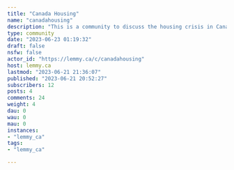 ```yaml
---
title: "Canada Housing" 
name: "canadahousing"
description: "This is a community to discuss the housing crisis in Canada.All so Canadians can find a decent home to live in. Racism is still absolutely prohibited, but you are welcome to debate population growth, immigration rate, foreign home buyers, and the merits of single family homes or the green zone. A merge of r/canadahousing and r/canadahousing2 for those coming from Reddit. Bits of the sidebar and logo taken from those subs and will be going through a slight revision as things get settled."
type: community
date: "2023-06-23 01:19:32"
draft: false
nsfw: false
actor_id: "https://lemmy.ca/c/canadahousing"
host: lemmy.ca
lastmod: "2023-06-21 21:36:07"
published: "2023-06-21 20:52:27"
subscribers: 12
posts: 4
comments: 24
weight: 4
dau: 0
wau: 0
mau: 0
instances:
- "lemmy_ca"
tags: 
- "lemmy_ca"

---
```

